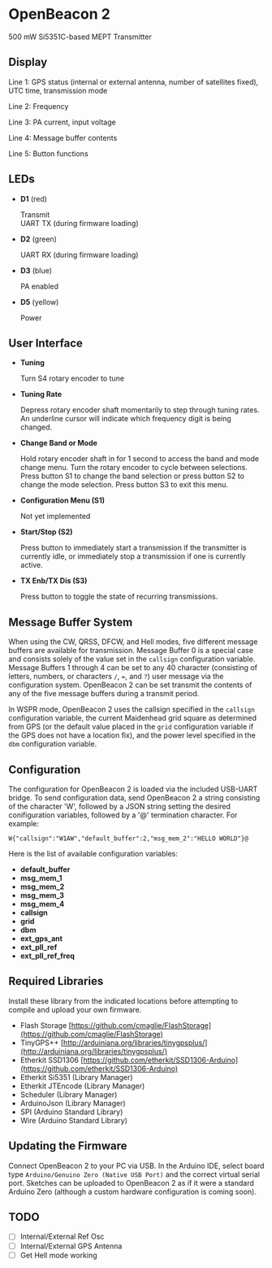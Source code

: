 OpenBeacon 2
============
500 mW Si5351C-based MEPT Transmitter

Display
-------
Line 1: GPS status (internal or external antenna, number of satellites fixed), UTC time, transmission mode

Line 2: Frequency

Line 3: PA current, input voltage

Line 4: Message buffer contents

Line 5: Button functions

LEDs
----
* **D1** (red)

    Transmit<br />
    UART TX (during firmware loading)  

* **D2** (green)

    UART RX (during firmware loading)
    
* **D3** (blue)

    PA enabled

* **D5** (yellow)

    Power

User Interface
--------------
* **Tuning**

    Turn S4 rotary encoder to tune
    
* **Tuning Rate**

    Depress rotary encoder shaft momentarily to step through tuning rates. An underline cursor will indicate which frequency digit is being changed.
    
* **Change Band or Mode**

    Hold rotary encoder shaft in for 1 second to access the band and mode change menu. Turn the rotary encoder to cycle between selections. Press button S1 to change the band selection or press button S2 to change the mode selection. Press button S3 to exit this menu.

* **Configuration Menu (S1)**

    Not yet implemented
    
* **Start/Stop (S2)**

    Press button to immediately start a transmission if the transmitter is currently idle, or immediately stop a transmission if one is currently active.
    
* **TX Enb/TX Dis (S3)**

    Press button to toggle the state of recurring transmissions.


Message Buffer System
---------------------
When using the CW, QRSS, DFCW, and Hell modes, five different message buffers are available for transmission. Message Buffer 0 is a special case and consists solely of the value set in the ```callsign``` configuration variable. Message Buffers 1 through 4 can be set to any 40 character (consisting of letters, numbers, or characters ```/```, ```=```, and ```?```) user message via the configuration system. OpenBeacon 2 can be set transmit the contents of any of the five message buffers during a transmit period.

In WSPR mode, OpenBeacon 2 uses the callsign specified in the ```callsign``` configuration variable, the current Maidenhead grid square as determined from GPS (or the default value placed in the ```grid``` configuration variable if the GPS does not have a location fix), and the power level specified in the  ```dbm``` configuration variable.

Configuration
-------------
The configuration for OpenBeacon 2 is loaded via the included USB-UART bridge. To send configuration data, send OpenBeacon 2 a string consisting of the character 'W', followed by a JSON string setting the desired conifiguration variables, followed by a '@' termination character. For example:

    W{"callsign":"W1AW","default_buffer":2,"msg_mem_2":"HELLO WORLD"}@
    
Here is the list of available configuration variables:

* **default_buffer**
* **msg_mem_1**
* **msg_mem_2**
* **msg_mem_3**
* **msg_mem_4**
* **callsign**
* **grid**
* **dbm**
* **ext_gps_ant**
* **ext_pll_ref**
* **ext_pll_ref_freq**

Required Libraries
------------------
Install these library from the indicated locations before attempting to compile and upload your own firmware.

* Flash Storage [https://github.com/cmaglie/FlashStorage](https://github.com/cmaglie/FlashStorage)
* TinyGPS++ [http://arduiniana.org/libraries/tinygpsplus/](http://arduiniana.org/libraries/tinygpsplus/)
* Etherkit SSD1306 [https://github.com/etherkit/SSD1306-Arduino](https://github.com/etherkit/SSD1306-Arduino)
* Etherkit Si5351 (Library Manager)
* Etherkit JTEncode (Library Manager)
* Scheduler (Library Manager)
* ArduinoJson (Library Manager)
* SPI (Arduino Standard Library)
* Wire (Arduino Standard Library)

Updating the Firmware
---------------------
Connect OpenBeacon 2 to your PC via USB. In the Arduino IDE, select board type ```Arduino/Genuino Zero (Native USB Port)``` and the correct virtual serial port. Sketches can be uploaded to OpenBeacon 2 as if it were a standard Arduino Zero (although a custom hardware configuration is coming soon).

TODO
----
  - [ ] Internal/External Ref Osc
  - [ ] Internal/External GPS Antenna
  - [ ] Get Hell mode working
